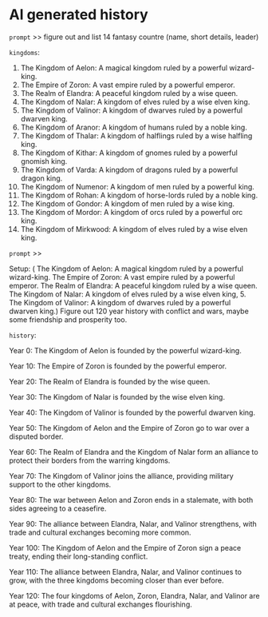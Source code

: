 # AI generated history

`prompt` >> figure out and list 14 fantasy countre (name, short details, leader)

`kingdoms`:

1. The Kingdom of Aelon: A magical kingdom ruled by a powerful wizard-king.
2. The Empire of Zoron: A vast empire ruled by a powerful emperor.
3. The Realm of Elandra: A peaceful kingdom ruled by a wise queen.
4. The Kingdom of Nalar: A kingdom of elves ruled by a wise elven king.
5. The Kingdom of Valinor: A kingdom of dwarves ruled by a powerful dwarven king.
6. The Kingdom of Aranor: A kingdom of humans ruled by a noble king.
7. The Kingdom of Thalar: A kingdom of halflings ruled by a wise halfling king.
8. The Kingdom of Kithar: A kingdom of gnomes ruled by a powerful gnomish king.
9. The Kingdom of Varda: A kingdom of dragons ruled by a powerful dragon king.
10. The Kingdom of Numenor: A kingdom of men ruled by a powerful king.
11. The Kingdom of Rohan: A kingdom of horse-lords ruled by a noble king.
12. The Kingdom of Gondor: A kingdom of men ruled by a wise king.
13. The Kingdom of Mordor: A kingdom of orcs ruled by a powerful orc king.
14. The Kingdom of Mirkwood: A kingdom of elves ruled by a wise elven king.

`prompt` >>

Setup: ( The Kingdom of Aelon: A magical kingdom ruled by a powerful wizard-king. The Empire of Zoron: A vast empire ruled by a powerful emperor. The Realm of Elandra: A peaceful kingdom ruled by a wise queen. The Kingdom of Nalar: A kingdom of elves ruled by a wise elven king, 5. The Kingdom of Valinor: A kingdom of dwarves ruled by a powerful dwarven king.) Figure out 120 year history with conflict and wars, maybe some friendship and prosperity too.

`history`:

Year 0: The Kingdom of Aelon is founded by the powerful wizard-king.

Year 10: The Empire of Zoron is founded by the powerful emperor.

Year 20: The Realm of Elandra is founded by the wise queen.

Year 30: The Kingdom of Nalar is founded by the wise elven king.

Year 40: The Kingdom of Valinor is founded by the powerful dwarven king.

Year 50: The Kingdom of Aelon and the Empire of Zoron go to war over a disputed border.

Year 60: The Realm of Elandra and the Kingdom of Nalar form an alliance to protect their borders from the warring kingdoms.

Year 70: The Kingdom of Valinor joins the alliance, providing military support to the other kingdoms.

Year 80: The war between Aelon and Zoron ends in a stalemate, with both sides agreeing to a ceasefire.

Year 90: The alliance between Elandra, Nalar, and Valinor strengthens, with trade and cultural exchanges becoming more common.

Year 100: The Kingdom of Aelon and the Empire of Zoron sign a peace treaty, ending their long-standing conflict.

Year 110: The alliance between Elandra, Nalar, and Valinor continues to grow, with the three kingdoms becoming closer than ever before.

Year 120: The four kingdoms of Aelon, Zoron, Elandra, Nalar, and Valinor are at peace, with trade and cultural exchanges flourishing.